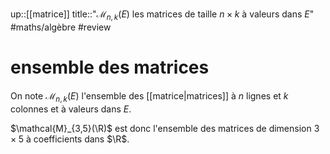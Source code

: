up::[[matrice]]
title::"$\mathcal{M}_{n,k}(E)$ les matrices de taille $n\times k$ à valeurs dans $E$"
#maths/algèbre #review 
# ensemble des matrices
On note $\mathcal{M}_{n,k}(E)$ l'ensemble des [[matrice|matrices]] à $n$ lignes et $k$ colonnes et à valeurs dans $E$.

$\mathcal{M}_{3,5}(\R)$ est donc l'ensemble des matrices de dimension $3\times 5$ à coefficients dans $\R$.
